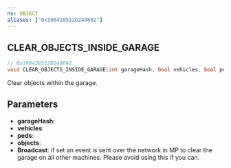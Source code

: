 ```yaml
---
ns: OBJECT
aliases: ["0x190428512b240692"]
---
```

## CLEAR_OBJECTS_INSIDE_GARAGE

```c
// 0x190428512B240692
void CLEAR_OBJECTS_INSIDE_GARAGE(int garageHash, bool vehicles, bool peds, bool objects, bool Broadcast);
```

Clear objects within the garage.


## Parameters
* **garageHash**: 
* **vehicles**: 
* **peds**: 
* **objects**: 
* **Broadcast**: if set an event is sent over the network in MP to clear the garage on all other machines. Please avoid using this if you can.

